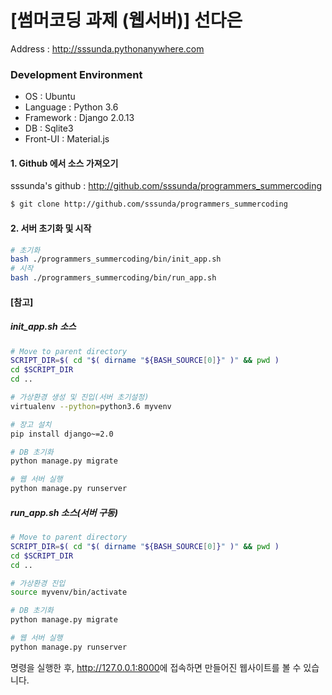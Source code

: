 # [썸머코딩 과제 (웹서버)] 선다은
Address : <http://sssunda.pythonanywhere.com>

### Development Environment
- OS : Ubuntu
- Language : Python 3.6
- Framework : Django 2.0.13
- DB : Sqlite3
- Front-UI : Material.js


#### 1. Github 에서 소스 가져오기
sssunda's github : <http://github.com/sssunda/programmers_summercoding>


```bash
$ git clone http://github.com/sssunda/programmers_summercoding
```


#### 2. 서버 초기화 및 시작


```bash
# 초기화
bash ./programmers_summercoding/bin/init_app.sh
# 시작
bash ./programmers_summercoding/bin/run_app.sh
```

#### [참고]
##### init_app.sh 소스

```bash
# Move to parent directory
SCRIPT_DIR=$( cd "$( dirname "${BASH_SOURCE[0]}" )" && pwd )
cd $SCRIPT_DIR
cd ..

# 가상환경 생성 및 진입(서버 초기설정) 
virtualenv --python=python3.6 myvenv

# 장고 설치
pip install django~=2.0

# DB 초기화
python manage.py migrate

# 웹 서버 실행
python manage.py runserver
```

##### run_app.sh 소스(서버 구동)

```bash
# Move to parent directory
SCRIPT_DIR=$( cd "$( dirname "${BASH_SOURCE[0]}" )" && pwd )
cd $SCRIPT_DIR
cd ..

# 가상환경 진입
source myvenv/bin/activate

# DB 초기화
python manage.py migrate

# 웹 서버 실행
python manage.py runserver
```

명령을 실행한 후, <http://127.0.0.1:8000>에 접속하면 만들어진 웹사이트를 볼 수 있습니다.
